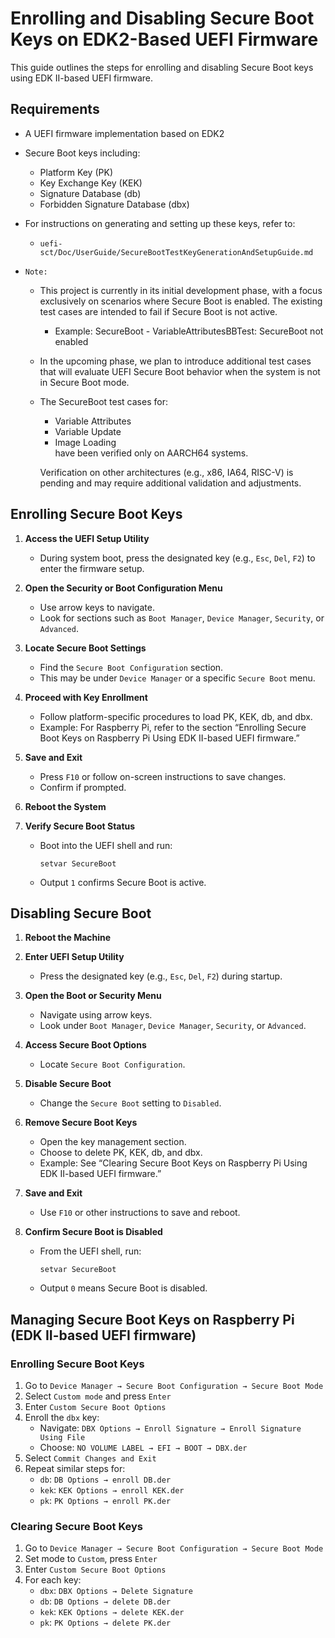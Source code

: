 
# Enrolling and Disabling Secure Boot Keys on EDK2-Based UEFI Firmware

This guide outlines the steps for enrolling and disabling Secure Boot keys using EDK II-based UEFI firmware.

## Requirements

- A UEFI firmware implementation based on EDK2
- Secure Boot keys including:
  - Platform Key (PK)
  - Key Exchange Key (KEK)
  - Signature Database (db)
  - Forbidden Signature Database (dbx)
- For instructions on generating and setting up these keys, refer to:
  - `uefi-sct/Doc/UserGuide/SecureBootTestKeyGenerationAndSetupGuide.md`

- `Note:`
  - This project is currently in its initial development phase, with a focus exclusively on scenarios where Secure Boot is enabled. The existing test cases are intended to fail if Secure Boot is not active.
    - Example: SecureBoot - VariableAttributesBBTest: SecureBoot not enabled

  - In the upcoming phase, we plan to introduce additional test cases that will evaluate UEFI Secure Boot behavior when the system is not in Secure Boot mode.

  - The SecureBoot test cases for:
    - Variable Attributes
    - Variable Update
    - Image Loading  
    have been verified only on AARCH64 systems.

    Verification on other architectures (e.g., x86, IA64, RISC-V) is pending and may require additional validation and adjustments.

## Enrolling Secure Boot Keys

1. **Access the UEFI Setup Utility**
   - During system boot, press the designated key (e.g., `Esc`, `Del`, `F2`) to enter the firmware setup.

2. **Open the Security or Boot Configuration Menu**
   - Use arrow keys to navigate.
   - Look for sections such as `Boot Manager`, `Device Manager`, `Security`, or `Advanced`.

3. **Locate Secure Boot Settings**
   - Find the `Secure Boot Configuration` section.
   - This may be under `Device Manager` or a specific `Secure Boot` menu.

4. **Proceed with Key Enrollment**
   - Follow platform-specific procedures to load PK, KEK, db, and dbx.
   - Example: For Raspberry Pi, refer to the section “Enrolling Secure Boot Keys on Raspberry Pi Using EDK II-based UEFI firmware.”

5. **Save and Exit**
   - Press `F10` or follow on-screen instructions to save changes.
   - Confirm if prompted.

6. **Reboot the System**

7. **Verify Secure Boot Status**
   - Boot into the UEFI shell and run:
     ```
     setvar SecureBoot
     ```
   - Output `1` confirms Secure Boot is active.

## Disabling Secure Boot

1. **Reboot the Machine**

2. **Enter UEFI Setup Utility**
   - Press the designated key (e.g., `Esc`, `Del`, `F2`) during startup.

3. **Open the Boot or Security Menu**
   - Navigate using arrow keys.
   - Look under `Boot Manager`, `Device Manager`, `Security`, or `Advanced`.

4. **Access Secure Boot Options**
   - Locate `Secure Boot Configuration`.

5. **Disable Secure Boot**
   - Change the `Secure Boot` setting to `Disabled`.

6. **Remove Secure Boot Keys**
   - Open the key management section.
   - Choose to delete PK, KEK, db, and dbx.
   - Example: See “Clearing Secure Boot Keys on Raspberry Pi Using EDK II-based UEFI firmware.”

7. **Save and Exit**
   - Use `F10` or other instructions to save and reboot.

8. **Confirm Secure Boot is Disabled**
   - From the UEFI shell, run:
     ```
     setvar SecureBoot
     ```
   - Output `0` means Secure Boot is disabled.

## Managing Secure Boot Keys on Raspberry Pi (EDK II-based UEFI firmware)

### Enrolling Secure Boot Keys

1. Go to `Device Manager → Secure Boot Configuration → Secure Boot Mode`
2. Select `Custom mode` and press `Enter`
3. Enter `Custom Secure Boot Options`
4. Enroll the `dbx` key:
   - Navigate: `DBX Options → Enroll Signature → Enroll Signature Using File`
   - Choose: `NO VOLUME LABEL → EFI → BOOT → DBX.der`
5. Select `Commit Changes and Exit`
6. Repeat similar steps for:
   - `db`: `DB Options → enroll DB.der`
   - `kek`: `KEK Options → enroll KEK.der`
   - `pk`: `PK Options → enroll PK.der`

### Clearing Secure Boot Keys

1. Go to `Device Manager → Secure Boot Configuration → Secure Boot Mode`
2. Set mode to `Custom`, press `Enter`
3. Enter `Custom Secure Boot Options`
4. For each key:
   - `dbx`: `DBX Options → Delete Signature`
   - `db`: `DB Options → delete DB.der`
   - `kek`: `KEK Options → delete KEK.der`
   - `pk`: `PK Options → delete PK.der`

